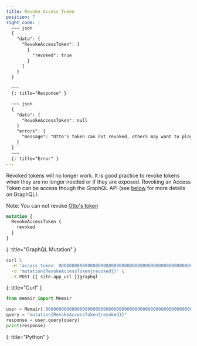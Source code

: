 ```yaml
---
title: Revoke Access Token
position: 7
right_code: |
  ~~~ json
  {
    "data": {
      "RevokeAccessToken": [
        {
          "revoked": true
        }
      ]
    }  
  }

  ~~~
  {: title="Response" }

  ~~~ json
  {
    "data": {
      "RevokeAccessToken": null
    }
    "errors": {
      "message": "Otto's token can not revoked, others may want to play with his data"
    }
  }
  ~~~
  {: title="Error" }
---
```


Revoked tokens will no longer work. It is good practice to revoke tokens when they are no longer needed or if they are exposed. Revoking an Access Token can be access though the GraphQL API (see [below](#graphqlabout) for more details on GraphQL).

Note: You can not revoke [Otto's token](#authenticationotto)

~~~ graphql
mutation {
  RevokeAccessToken {
    revoked
  }
}

~~~
{: title="GraphQL Mutation" }

~~~ bash
curl \
  -H 'access_token: 0000000000000000000000000000000000000000000000000000000000000000' \
  -d 'mutation{RevokeAccessToken{revoked}}' \
  -X POST {{ site.app_url }}graphql
~~~
{: title="Curl" }

~~~ python
from memair import Memair

user = Memair('0000000000000000000000000000000000000000000000000000000000000000')
query = "mutation{RevokeAccessToken{revoked}}"
response = user.query(query)
print(response)
~~~
{: title="Python" }
